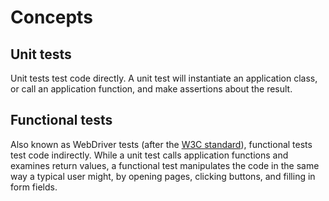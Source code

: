 # Concepts

## Unit tests

Unit tests test code directly. A unit test will instantiate an application class, or call an application function, and
make assertions about the result.

## Functional tests

Also known as WebDriver tests (after the [W3C standard](https://www.w3.org/TR/webdriver/)), functional tests test code
indirectly. While a unit test calls application functions and examines return values, a functional test manipulates the
code in the same way a typical user might, by opening pages, clicking buttons, and filling in form fields.
